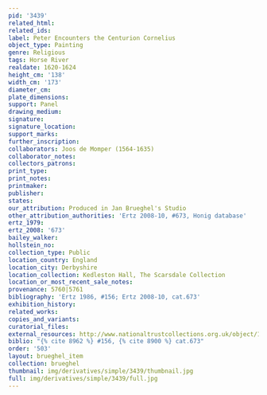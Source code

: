 ```yaml
---
pid: '3439'
related_html: 
related_ids: 
label: Peter Encounters the Centurion Cornelius
object_type: Painting
genre: Religious
tags: Horse River
realdate: 1620-1624
height_cm: '138'
width_cm: '173'
diameter_cm: 
plate_dimensions: 
support: Panel
drawing_medium: 
signature: 
signature_location: 
support_marks: 
further_inscription: 
collaborators: Joos de Momper (1564-1635)
collaborator_notes: 
collectors_patrons: 
print_type: 
print_notes: 
printmaker: 
publisher: 
states: 
our_attribution: Produced in Jan Brueghel's Studio
other_attribution_authorities: 'Ertz 2008-10, #673, Honig database'
ertz_1979: 
ertz_2008: '673'
bailey_walker: 
hollstein_no: 
collection_type: Public
location_country: England
location_city: Derbyshire
location_collection: Kedleston Hall, The Scarsdale Collection
location_or_most_recent_sale_notes: 
provenance: 5760|5761
bibliography: 'Ertz 1986, #156; Ertz 2008-10, cat.673'
exhibition_history: 
related_works: 
copies_and_variants: 
curatorial_files: 
external_resources: http://www.nationaltrustcollections.org.uk/object/108907
biblio: "{% cite 8962 %} #156, {% cite 8900 %} cat.673"
order: '503'
layout: brueghel_item
collection: brueghel
thumbnail: img/derivatives/simple/3439/thumbnail.jpg
full: img/derivatives/simple/3439/full.jpg
---
```

